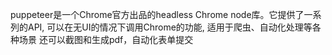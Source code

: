 puppeteer是一个Chrome官方出品的headless Chrome node库。它提供了一系列的API, 可以在无UI的情况下调用Chrome的功能, 适用于爬虫、自动化处理等各种场景
还可以截图和生成pdf，自动化表单提交
